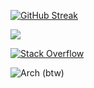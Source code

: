 [![GitHub Streak](https://streak-stats.demolab.com/?user=Inglan2&theme=dark)](https://git.io/streak-stats)

<img src="https://myreadme.vercel.app/api/embed/Inglan2?panels=userstatistics,toprepositories,toplanguages"/>

[![Stack Overflow](https://stackoverflow-badge.onrender.com/api/StackOverflowBadge/19296596)
](https://stackoverflow.com/users/19296596/inglan)

![Arch](https://img.shields.io/badge/Arch%20Linux-1793D1?logo=arch-linux&logoColor=fff&style=for-the-badge) (btw)
